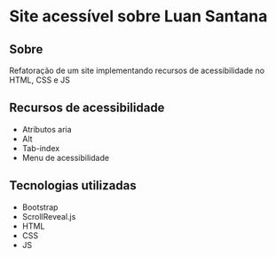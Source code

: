 # Site acessível sobre Luan Santana
## Sobre
Refatoração de um site implementando recursos de acessibilidade no HTML, CSS e JS
## Recursos de acessibilidade
- Atributos aria
- Alt
- Tab-index
- Menu de acessibilidade
## Tecnologias utilizadas
- Bootstrap
- ScrollReveal.js
- HTML
- CSS
- JS
